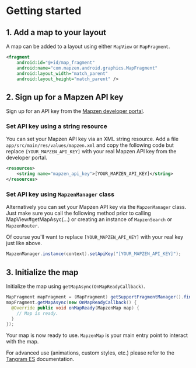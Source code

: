 # Getting started

## 1. Add a map to your layout

A map can be added to a layout using either `MapView` or `MapFragment`.

```xml
<fragment
    android:id="@+id/map_fragment"
    android:name="com.mapzen.android.graphics.MapFragment"
    android:layout_width="match_parent"
    android:layout_height="match_parent" />
```

## 2. Sign up for a Mapzen API key

Sign up for an API key from the [Mapzen developer portal](https://mapzen.com/developers).

### Set API key using a string resource

You can set your Mapzen API key via an XML string resource. Add a file `app/src/main/res/values/mapzen.xml` and copy the following code but replace `[YOUR_MAPZEN_API_KEY]` with your real Mapzen API key from the developer portal.

```xml
<resources>
    <string name="mapzen_api_key">[YOUR_MAPZEN_API_KEY]</string>
</resources>
```

### Set API key using `MapzenManager` class

Alternatively you can set your Mapzen API key via the `MapzenManager` class. Just make sure you call the following method prior to calling MapView#getMapAsyc(...) or creating an instance of `MapzenSearch` or `MapzenRouter`.

Of course you'll want to replace `[YOUR_MAPZEN_API_KEY]` with your real key just like above.

```java
MapzenManager.instance(context).setApiKey("[YOUR_MAPZEN_API_KEY]");
```

## 3. Initialize the map

Initialize the map using `getMapAsync(OnMapReadyCallback)`.

```java
MapFragment mapFragment = (MapFragment) getSupportFragmentManager().findFragmentById(R.id.map_fragment);
mapFragment.getMapAsync(new OnMapReadyCallback() {
  @Override public void onMapReady(MapzenMap map) {
    // Map is ready.
  }
});
```

Your map is now ready to use. `MapzenMap` is your main entry point to interact with the map.

For advanced use (animations, custom styles, etc.) please refer to the [Tangram ES](https://github.com/tangrams/tangram-es) documentation.
